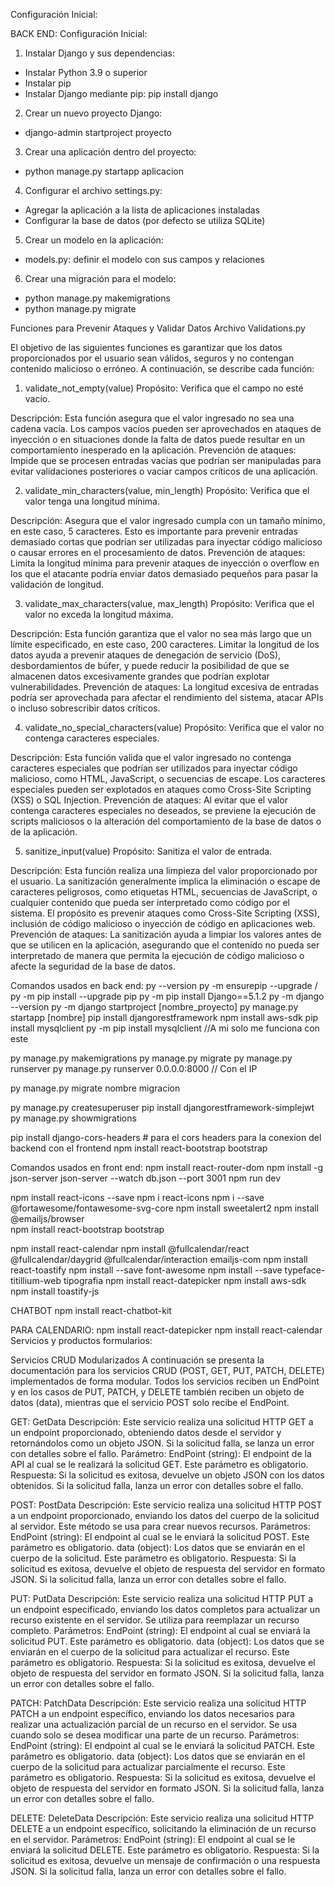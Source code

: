 Configuración Inicial:



BACK END:
Configuración Inicial:
1. Instalar Django y sus dependencias:
- Instalar Python 3.9 o superior
- Instalar pip
- Instalar Django mediante pip: pip install django
2. Crear un nuevo proyecto Django:
- django-admin startproject proyecto
3. Crear una aplicación dentro del proyecto:
- python manage.py startapp aplicacion
4. Configurar el archivo settings.py:
- Agregar la aplicación a la lista de aplicaciones instaladas
- Configurar la base de datos (por defecto se utiliza SQLite)
5. Crear un modelo en la aplicación:
- models.py: definir el modelo con sus campos y relaciones
6. Crear una migración para el modelo:
- python manage.py makemigrations
- python manage.py migrate


Funciones para Prevenir Ataques y Validar Datos Archivo Validations.py

El objetivo de las siguientes funciones es garantizar que los datos proporcionados por el usuario sean válidos, seguros y no contengan contenido malicioso o erróneo. A continuación, se describe cada función:

1. validate_not_empty(value)
Propósito: Verifica que el campo no esté vacío.

Descripción: Esta función asegura que el valor ingresado no sea una cadena vacía. Los campos vacíos pueden ser aprovechados en ataques de inyección o en situaciones donde la falta de datos puede resultar en un comportamiento inesperado en la aplicación.
Prevención de ataques: Impide que se procesen entradas vacías que podrían ser manipuladas para evitar validaciones posteriores o vaciar campos críticos de una aplicación.

2. validate_min_characters(value, min_length)
Propósito: Verifica que el valor tenga una longitud mínima.

Descripción: Asegura que el valor ingresado cumpla con un tamaño mínimo, en este caso, 5 caracteres. Esto es importante para prevenir entradas demasiado cortas que podrían ser utilizadas para inyectar código malicioso o causar errores en el procesamiento de datos.
Prevención de ataques: Limita la longitud mínima para prevenir ataques de inyección o overflow en los que el atacante podría enviar datos demasiado pequeños para pasar la validación de longitud.

3. validate_max_characters(value, max_length)
Propósito: Verifica que el valor no exceda la longitud máxima.

Descripción: Esta función garantiza que el valor no sea más largo que un límite especificado, en este caso, 200 caracteres. Limitar la longitud de los datos ayuda a prevenir ataques de denegación de servicio (DoS), desbordamientos de búfer, y puede reducir la posibilidad de que se almacenen datos excesivamente grandes que podrían explotar vulnerabilidades.
Prevención de ataques: La longitud excesiva de entradas podría ser aprovechada para afectar el rendimiento del sistema, atacar APIs o incluso sobrescribir datos críticos.


4. validate_no_special_characters(value)
Propósito: Verifica que el valor no contenga caracteres especiales.

Descripción: Esta función valida que el valor ingresado no contenga caracteres especiales que podrían ser utilizados para inyectar código malicioso, como HTML, JavaScript, o secuencias de escape. Los caracteres especiales pueden ser explotados en ataques como Cross-Site Scripting (XSS) o SQL Injection.
Prevención de ataques: Al evitar que el valor contenga caracteres especiales no deseados, se previene la ejecución de scripts maliciosos o la alteración del comportamiento de la base de datos o de la aplicación.


5. sanitize_input(value)
Propósito: Sanitiza el valor de entrada.

Descripción: Esta función realiza una limpieza del valor proporcionado por el usuario. La sanitización generalmente implica la eliminación o escape de caracteres peligrosos, como etiquetas HTML, secuencias de JavaScript, o cualquier contenido que pueda ser interpretado como código por el sistema. El propósito es prevenir ataques como Cross-Site Scripting (XSS), inclusión de código malicioso o inyección de código en aplicaciones web.
Prevención de ataques: La sanitización ayuda a limpiar los valores antes de que se utilicen en la aplicación, asegurando que el contenido no pueda ser interpretado de manera que permita la ejecución de código malicioso o afecte la seguridad de la base de datos.


Comandos usados en back end:
 py --version
py -m ensurepip --upgrade /  py -m pip install --upgrade pip 
py -m pip install Django==5.1.2
py -m django --version
py -m django startproject [nombre_proyecto]
py manage.py startapp [nombre]
pip install  djangorestframework
npm install aws-sdk
pip install mysqlclient
py -m pip install mysqlclient //A mi solo me funciona con este

py manage.py makemigrations
py manage.py migrate
py manage.py runserver
py manage.py runserver 0.0.0.0:8000 // Con el IP

py manage.py migrate nombre migracion

py manage.py createsuperuser
pip install djangorestframework-simplejwt
py manage.py showmigrations

pip install django-cors-headers # para el cors headers para la conexion del backend con el frontend
npm install react-bootstrap bootstrap

Comandos usados en front end:
npm install react-router-dom
npm install -g json-server
json-server --watch db.json --port 3001 
npm run dev 

npm install react-icons --save
npm i react-icons
npm i --save @fortawesome/fontawesome-svg-core
npm install sweetalert2
npm install @emailjs/browser      
npm install react-bootstrap bootstrap 

npm install react-calendar
npm install @fullcalendar/react @fullcalendar/daygrid @fullcalendar/interaction emailjs-com
npm install react-toastify
npm install --save font-awesome
npm install --save typeface-titillium-web  tipografia
npm install react-datepicker
 npm install aws-sdk 
npm install toastify-js



CHATBOT
npm install react-chatbot-kit

PARA CALENDARIO: 
npm install react-datepicker
npm install react-calendar   
Servicios y productos formularios:



Servicios CRUD Modularizados
A continuación se presenta la documentación para los servicios CRUD (POST, GET, PUT, PATCH, DELETE) implementados de forma modular. Todos los servicios reciben un EndPoint y en los casos de PUT, PATCH, y DELETE también reciben un objeto de datos (data), mientras que el servicio POST solo recibe el EndPoint.

GET: GetData
Descripción: Este servicio realiza una solicitud HTTP GET a un endpoint proporcionado, obteniendo datos desde el servidor y retornándolos como un objeto JSON. Si la solicitud falla, se lanza un error con detalles sobre el fallo.
Parámetro:
EndPoint (string): El endpoint de la API al cual se le realizará la solicitud GET. Este parámetro es obligatorio.
Respuesta:
Si la solicitud es exitosa, devuelve un objeto JSON con los datos obtenidos.
Si la solicitud falla, lanza un error con detalles sobre el fallo.

POST: PostData
Descripción: Este servicio realiza una solicitud HTTP POST a un endpoint proporcionado, enviando los datos del cuerpo de la solicitud al servidor. Este método se usa para crear nuevos recursos.
Parámetros:
EndPoint (string): El endpoint al cual se le enviará la solicitud POST. Este parámetro es obligatorio.
data (object): Los datos que se enviarán en el cuerpo de la solicitud. Este parámetro es obligatorio.
Respuesta:
Si la solicitud es exitosa, devuelve el objeto de respuesta del servidor en formato JSON.
Si la solicitud falla, lanza un error con detalles sobre el fallo.

PUT: PutData
Descripción: Este servicio realiza una solicitud HTTP PUT a un endpoint especificado, enviando los datos completos para actualizar un recurso existente en el servidor. Se utiliza para reemplazar un recurso completo.
Parámetros:
EndPoint (string): El endpoint al cual se enviará la solicitud PUT. Este parámetro es obligatorio.
data (object): Los datos que se enviarán en el cuerpo de la solicitud para actualizar el recurso. Este parámetro es obligatorio.
Respuesta:
Si la solicitud es exitosa, devuelve el objeto de respuesta del servidor en formato JSON.
Si la solicitud falla, lanza un error con detalles sobre el fallo.

PATCH: PatchData
Descripción: Este servicio realiza una solicitud HTTP PATCH a un endpoint específico, enviando los datos necesarios para realizar una actualización parcial de un recurso en el servidor. Se usa cuando solo se desea modificar una parte de un recurso.
Parámetros:
EndPoint (string): El endpoint al cual se le enviará la solicitud PATCH. Este parámetro es obligatorio.
data (object): Los datos que se enviarán en el cuerpo de la solicitud para actualizar parcialmente el recurso. Este parámetro es obligatorio.
Respuesta:
Si la solicitud es exitosa, devuelve el objeto de respuesta del servidor en formato JSON.
Si la solicitud falla, lanza un error con detalles sobre el fallo.


DELETE: DeleteData
Descripción: Este servicio realiza una solicitud HTTP DELETE a un endpoint específico, solicitando la eliminación de un recurso en el servidor.
Parámetros:
EndPoint (string): El endpoint al cual se le enviará la solicitud DELETE. Este parámetro es obligatorio.
Respuesta:
Si la solicitud es exitosa, devuelve un mensaje de confirmación o una respuesta JSON.
Si la solicitud falla, lanza un error con detalles sobre el fallo.

